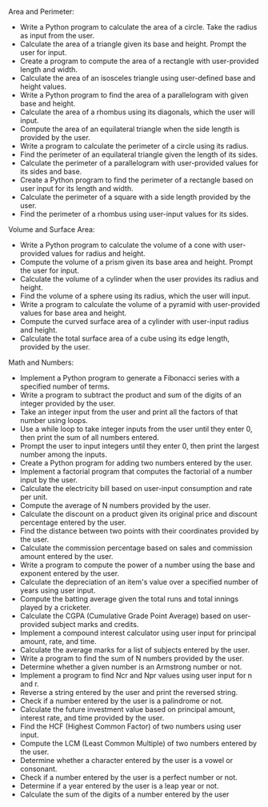Area and Perimeter:

- Write a Python program to calculate the area of a circle. Take the radius as input from the user.
- Calculate the area of a triangle given its base and height. Prompt the user for input.
- Create a program to compute the area of a rectangle with user-provided length and width.
- Calculate the area of an isosceles triangle using user-defined base and height values.
- Write a Python program to find the area of a parallelogram with given base and height.
- Calculate the area of a rhombus using its diagonals, which the user will input.
- Compute the area of an equilateral triangle when the side length is provided by the user.
- Write a program to calculate the perimeter of a circle using its radius.
- Find the perimeter of an equilateral triangle given the length of its sides.
- Calculate the perimeter of a parallelogram with user-provided values for its sides and base.
- Create a Python program to find the perimeter of a rectangle based on user input for its length and width.
- Calculate the perimeter of a square with a side length provided by the user.
- Find the perimeter of a rhombus using user-input values for its sides.


Volume and Surface Area:

- Write a Python program to calculate the volume of a cone with user-provided values for radius and height.
- Compute the volume of a prism given its base area and height. Prompt the user for input.
- Calculate the volume of a cylinder when the user provides its radius and height.
- Find the volume of a sphere using its radius, which the user will input.
- Write a program to calculate the volume of a pyramid with user-provided values for base area and height.
- Compute the curved surface area of a cylinder with user-input radius and height.
- Calculate the total surface area of a cube using its edge length, provided by the user.

Math and Numbers:

- Implement a Python program to generate a Fibonacci series with a specified number of terms.
- Write a program to subtract the product and sum of the digits of an integer provided by the user.
- Take an integer input from the user and print all the factors of that number using loops.
- Use a while loop to take integer inputs from the user until they enter 0, then print the sum of all numbers entered.
- Prompt the user to input integers until they enter 0, then print the largest number among the inputs.
- Create a Python program for adding two numbers entered by the user.
- Implement a factorial program that computes the factorial of a number input by the user.
- Calculate the electricity bill based on user-input consumption and rate per unit.
- Compute the average of N numbers provided by the user.
- Calculate the discount on a product given its original price and discount percentage entered by the user.
- Find the distance between two points with their coordinates provided by the user.
- Calculate the commission percentage based on sales and commission amount entered by the user.
- Write a program to compute the power of a number using the base and exponent entered by the user.
- Calculate the depreciation of an item's value over a specified number of years using user input.
- Compute the batting average given the total runs and total innings played by a cricketer.
- Calculate the CGPA (Cumulative Grade Point Average) based on user-provided subject marks and credits.
- Implement a compound interest calculator using user input for principal amount, rate, and time.
- Calculate the average marks for a list of subjects entered by the user.
- Write a program to find the sum of N numbers provided by the user.
- Determine whether a given number is an Armstrong number or not.
- Implement a program to find Ncr and Npr values using user input for n and r.
- Reverse a string entered by the user and print the reversed string.
- Check if a number entered by the user is a palindrome or not.
- Calculate the future investment value based on principal amount, interest rate, and time provided by the user.
- Find the HCF (Highest Common Factor) of two numbers using user input.
- Compute the LCM (Least Common Multiple) of two numbers entered by the user.
- Determine whether a character entered by the user is a vowel or consonant.
- Check if a number entered by the user is a perfect number or not.
- Determine if a year entered by the user is a leap year or not.
- Calculate the sum of the digits of a number entered by the user
